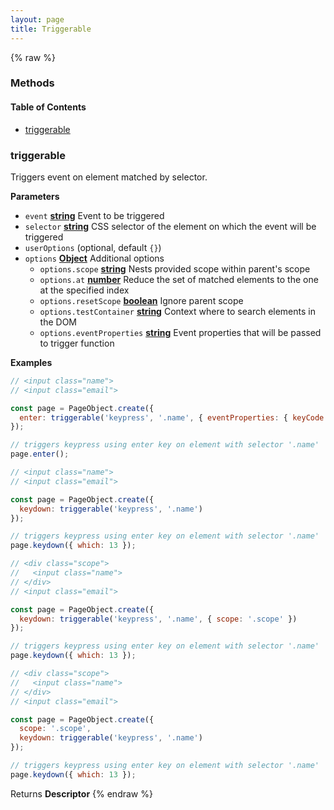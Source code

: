 ```yaml
---
layout: page
title: Triggerable
---
```


{% raw %}
### Methods


<!-- Generated by documentation.js. Update this documentation by updating the source code. -->

#### Table of Contents

-   [triggerable](#triggerable)

### triggerable

Triggers event on element matched by selector.

**Parameters**

-   `event` **[string](https://developer.mozilla.org/docs/Web/JavaScript/Reference/Global_Objects/String)** Event to be triggered
-   `selector` **[string](https://developer.mozilla.org/docs/Web/JavaScript/Reference/Global_Objects/String)** CSS selector of the element on which the event will be triggered
-   `userOptions`   (optional, default `{}`)
-   `options` **[Object](https://developer.mozilla.org/docs/Web/JavaScript/Reference/Global_Objects/Object)** Additional options
    -   `options.scope` **[string](https://developer.mozilla.org/docs/Web/JavaScript/Reference/Global_Objects/String)** Nests provided scope within parent's scope
    -   `options.at` **[number](https://developer.mozilla.org/docs/Web/JavaScript/Reference/Global_Objects/Number)** Reduce the set of matched elements to the one at the specified index
    -   `options.resetScope` **[boolean](https://developer.mozilla.org/docs/Web/JavaScript/Reference/Global_Objects/Boolean)** Ignore parent scope
    -   `options.testContainer` **[string](https://developer.mozilla.org/docs/Web/JavaScript/Reference/Global_Objects/String)** Context where to search elements in the DOM
    -   `options.eventProperties` **[string](https://developer.mozilla.org/docs/Web/JavaScript/Reference/Global_Objects/String)** Event properties that will be passed to trigger function

**Examples**

```javascript
// <input class="name">
// <input class="email">

const page = PageObject.create({
  enter: triggerable('keypress', '.name', { eventProperties: { keyCode: 13 } })
});

// triggers keypress using enter key on element with selector '.name'
page.enter();
```

```javascript
// <input class="name">
// <input class="email">

const page = PageObject.create({
  keydown: triggerable('keypress', '.name')
});

// triggers keypress using enter key on element with selector '.name'
page.keydown({ which: 13 });
```

```javascript
// <div class="scope">
//   <input class="name">
// </div>
// <input class="email">

const page = PageObject.create({
  keydown: triggerable('keypress', '.name', { scope: '.scope' })
});

// triggers keypress using enter key on element with selector '.name'
page.keydown({ which: 13 });
```

```javascript
// <div class="scope">
//   <input class="name">
// </div>
// <input class="email">

const page = PageObject.create({
  scope: '.scope',
  keydown: triggerable('keypress', '.name')
});

// triggers keypress using enter key on element with selector '.name'
page.keydown({ which: 13 });
```

Returns **Descriptor** 
{% endraw %}